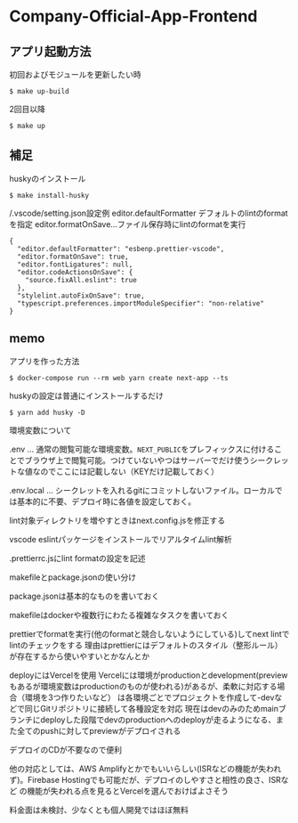 # Company-Official-App-Frontend

## アプリ起動方法

初回およびモジュールを更新したい時
```
$ make up-build
```

2回目以降
```
$ make up
```

## 補足

huskyのインストール
```
$ make install-husky
```

/.vscode/setting.json設定例
editor.defaultFormatter デフォルトのlintのformatを指定
editor.formatOnSave...ファイル保存時にlintのformatを実行
```
{
  "editor.defaultFormatter": "esbenp.prettier-vscode",
  "editor.formatOnSave": true,
  "editor.fontLigatures": null,
  "editor.codeActionsOnSave": {
    "source.fixAll.eslint": true
  },
  "stylelint.autoFixOnSave": true,
  "typescript.preferences.importModuleSpecifier": "non-relative"
}
```


## memo
アプリを作った方法
```
$ docker-compose run --rm web yarn create next-app --ts
```

huskyの設定は普通にインストールするだけ
```
$ yarn add husky -D
```

環境変数について

.env ... 通常の閲覧可能な環境変数。`NEXT_PUBLIC`をプレフィックスに付けることでブラウザ上で閲覧可能。つけていないやつはサーバーでだけ使うシークレットな値なのでここには記載しない（KEYだけ記載しておく）

.env.local ... シークレットを入れるgitにコミットしないファイル。ローカルでは基本的に不要、デプロイ時に各値を設定しておく。

lint対象ディレクトリを増やすときはnext.config.jsを修正する

vscode
eslintパッケージをインストールでリアルタイムlint解析

.prettierrc.jsにlint formatの設定を記述

makefileとpackage.jsonの使い分け

package.jsonは基本的なものを書いておく

makefileはdockerや複数行にわたる複雑なタスクを書いておく

prettierでformatを実行(他のformatと競合しないようにしている)してnext lintでlintのチェックをする
理由はprettierにはデフォルトのスタイル（整形ルール）が存在するから使いやすいとかなんとか

deployにはVercelを使用
Vercelには環境がproductionとdevelopment(previewもあるが環境変数はproductionのものが使われる)があるが、柔軟に対応する場合（環境を3つ作りたいなど）
は各環境ごとでプロジェクトを作成して-devなどで同じGitリポジトリに接続して各種設定を対応
現在はdevのみのためmainブランチにdeployした段階でdevのproductionへのdeployが走るようになる、また全てのpushに対してpreviewがデプロイされる

デプロイのCDが不要なので便利

他の対応としては、AWS Amplifyとかでもいいらしい(ISRなどの機能が失われず)。Firebase Hostingでも可能だが、デプロイのしやすさと相性の良さ、ISRなど
の機能が失われる点を見るとVercelを選んでおけばよさそう

料金面は未検討、少なくとも個人開発ではほぼ無料
